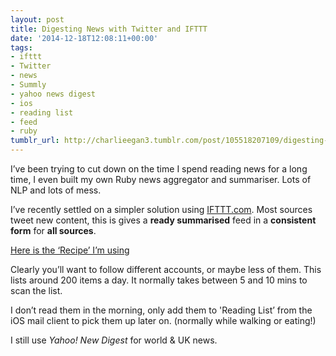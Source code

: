 ```yaml
---
layout: post
title: Digesting News with Twitter and IFTTT
date: '2014-12-18T12:08:11+00:00'
tags:
- ifttt
- Twitter
- news
- Summly
- yahoo news digest
- ios
- reading list
- feed
- ruby
tumblr_url: http://charlieegan3.tumblr.com/post/105518207109/digesting-news-with-twitter-and-ifttt
---
```

I’ve been trying to cut down on the time I spend reading news for a long time, I even built my own Ruby news aggregator and summariser. Lots of NLP and lots of mess.

I’ve recently settled on a simpler solution using [IFTTT.com](http://www.ifttt.com). Most sources tweet new content, this is gives a **ready summarised** feed in a **consistent form** for **all sources**.

[Here is the ‘Recipe’ I’m using](https://ifttt.com/recipes/230600-tech-news-digest)

Clearly you’ll want to follow different accounts, or maybe less of them. This lists around 200 items a day. It normally takes between 5 and 10 mins to scan the list.

I don’t read them in the morning, only add them to 'Reading List’ from the iOS mail client to pick them up later on. (normally while walking or eating!)

I still use _Yahoo! New Digest_ for world &amp; UK news.
